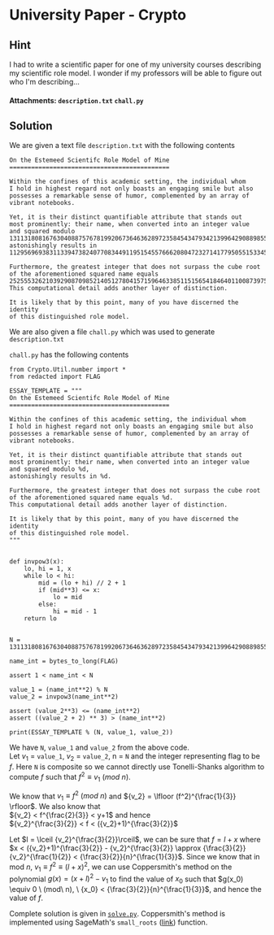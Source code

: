 # University Paper - Crypto

## Hint

I had to write a scientific paper for one of my university courses describing my scientific role model. I wonder if my professors will be able to figure out who I'm describing...

#### Attachments: `description.txt` `chall.py`

## Solution

We are given a text file `description.txt` with the following contents

```
On the Estemeed Scientifc Role Model of Mine
============================================

Within the confines of this academic setting, the individual whom
I hold in highest regard not only boasts an engaging smile but also
possesses a remarkable sense of humor, complemented by an array of
vibrant notebooks.

Yet, it is their distinct quantifiable attribute that stands out
most prominently: their name, when converted into an integer value
and squared modulo 13113180816763040887576781992067364636289723584543479342139964290889855987378109190372819034517913477911738026253141916115785049387269347257060732629562571,
astonishingly results in 11295696938311339473824077083449119515455766620804723271417795055153345707595152245303924808555919718654126902417279389829240793581636850443514989727075129.

Furthermore, the greatest integer that does not surpass the cube root
of the aforementioned squared name equals 25255532621039290870985214051278041571596463385115156541846401100873975663406085683775323107488.
This computational detail adds another layer of distinction.

It is likely that by this point, many of you have discerned the identity
of this distinguished role model.
```

We are also given a file `chall.py` which was used to generate `description.txt`

`chall.py` has the following contents

```python3
from Crypto.Util.number import *
from redacted import FLAG

ESSAY_TEMPLATE = """
On the Estemeed Scientifc Role Model of Mine
============================================

Within the confines of this academic setting, the individual whom
I hold in highest regard not only boasts an engaging smile but also
possesses a remarkable sense of humor, complemented by an array of
vibrant notebooks.

Yet, it is their distinct quantifiable attribute that stands out
most prominently: their name, when converted into an integer value
and squared modulo %d,
astonishingly results in %d.

Furthermore, the greatest integer that does not surpass the cube root
of the aforementioned squared name equals %d.
This computational detail adds another layer of distinction.

It is likely that by this point, many of you have discerned the identity
of this distinguished role model.
"""


def invpow3(x):
    lo, hi = 1, x
    while lo < hi:
        mid = (lo + hi) // 2 + 1
        if (mid**3) <= x:
            lo = mid
        else:
            hi = mid - 1
    return lo


N = 13113180816763040887576781992067364636289723584543479342139964290889855987378109190372819034517913477911738026253141916115785049387269347257060732629562571

name_int = bytes_to_long(FLAG)

assert 1 < name_int < N

value_1 = (name_int**2) % N
value_2 = invpow3(name_int**2)

assert (value_2**3) <= (name_int**2)
assert ((value_2 + 2) ** 3) > (name_int**2)

print(ESSAY_TEMPLATE % (N, value_1, value_2))
```

We have 
`N`, `value_1` and `value_2` from the above code.<br>
Let $v_1$ = `value_1`, ${v_2}$ = `value_2`, n = `N` and the integer representing flag to be $f$. Here `N` is composite so we cannot directly use Tonelli-Shanks algorithm to compute $f$ such that $f^2 \equiv {v_1}\  (mod \ n)$.<br>

We know that $v_1 \equiv f^2\ (mod\  n)$ and ${v_2} = \lfloor  (f^2)^{\frac{1}{3}} \rfloor$. 
We also know that<br>
${v_2} < f^{\frac{2}{3}} < y+1$ and hence <br>
${v_2}^{\frac{3}{2}} < f < ({v_2}+1)^{\frac{3}{2}}$<br>

Let $l = \lceil {v_2}^{\frac{3}{2}}\rceil$, we can be sure that $f = l+x$ where $x < ({v_2}+1)^{\frac{3}{2}} - {v_2}^{\frac{3}{2}} \approx {\frac{3}{2}}{v_2}^{\frac{1}{2}} < {\frac{3}{2}}{n}^{\frac{1}{3}}$. 
Since we know that in mod $n$,
${v_1} \equiv f^2 \equiv (l+x)^2$, we can use Coppersmith's method on the polynomial $g(x) = (x+l)^2 - {v_1}$ to find the value of $x_0$ such that $g(x_0) \equiv 0 \ (mod\  n), \ {x_0} < {\frac{3}{2}}{n}^{\frac{1}{3}}$, and hence the value of $f$. <br>

Complete solution is given in [`solve.py`](./solve.py). Coppersmith's method is implemented using SageMath's `small_roots` ([link](https://doc.sagemath.org/html/en/reference/polynomial_rings/sage/rings/polynomial/polynomial_modn_dense_ntl.html#sage.rings.polynomial.polynomial_modn_dense_ntl.small_roots)) function.
